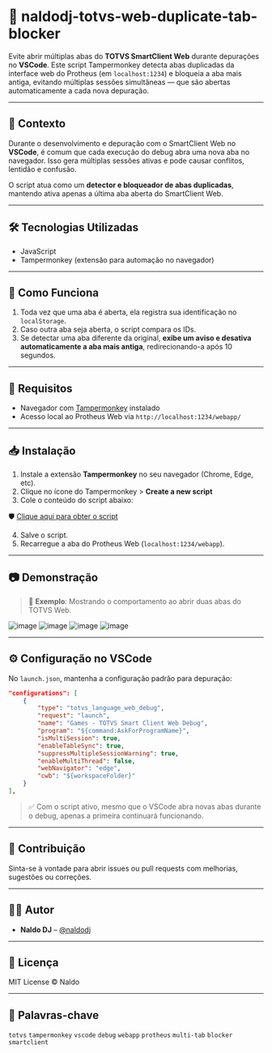 # 🧠 naldodj-totvs-web-duplicate-tab-blocker

Evite abrir múltiplas abas do **TOTVS SmartClient Web** durante depurações no **VSCode**. Este script Tampermonkey detecta abas duplicadas da interface web do Protheus (em `localhost:1234`) e bloqueia a aba mais antiga, evitando múltiplas sessões simultâneas — que são abertas automaticamente a cada nova depuração.

---

## 📌 Contexto

Durante o desenvolvimento e depuração com o SmartClient Web no **VSCode**, é comum que cada execução do debug abra uma nova aba no navegador. Isso gera múltiplas sessões ativas e pode causar conflitos, lentidão e confusão.

O script atua como um **detector e bloqueador de abas duplicadas**, mantendo ativa apenas a última aba aberta do SmartClient Web.

---

## 🛠️ Tecnologias Utilizadas

- JavaScript
- Tampermonkey (extensão para automação no navegador)

---

## 🚀 Como Funciona

1. Toda vez que uma aba é aberta, ela registra sua identificação no `localStorage`.
2. Caso outra aba seja aberta, o script compara os IDs.
3. Se detectar uma aba diferente da original, **exibe um aviso e desativa automaticamente a aba mais antiga**, redirecionando-a após 10 segundos.

---

## 🧪 Requisitos

- Navegador com [Tampermonkey](https://www.tampermonkey.net/) instalado
- Acesso local ao Protheus Web via `http://localhost:1234/webapp/`

---

## 📥 Instalação

1. Instale a extensão **Tampermonkey** no seu navegador (Chrome, Edge, etc).
2. Clique no ícone do Tampermonkey > **Create a new script**
3. Cole o conteúdo do script abaixo:

🛡️ [Clique aqui para obter o script](https://github.com/naldodj/naldodj-totvs-web-duplicate-tab-blocker/blob/main/naldodj-totvs-web-duplicate-tab-blocker.js)

4. Salve o script.
5. Recarregue a aba do Protheus Web (`localhost:1234/webapp`).

---

## 📷 Demonstração

> 🧪 **Exemplo**: Mostrando o comportamento ao abrir duas abas do TOTVS Web.

![image](https://github.com/user-attachments/assets/85ca199c-eb28-4e35-8b92-210c2481d857)
![image](https://github.com/user-attachments/assets/b52631a3-e0fd-4d74-9b14-770b38ad1238)
![image](https://github.com/user-attachments/assets/ea40730d-5f9c-4d9e-b39c-2604caaf619e)
![image](https://github.com/user-attachments/assets/dadd3fc5-9a0c-43cf-a36d-6b0a60110cf8)

---

## ⚙️ Configuração no VSCode

No `launch.json`, mantenha a configuração padrão para depuração:

```json
"configurations": [
    {
        "type": "totvs_language_web_debug",
        "request": "launch",
        "name": "Games - TOTVS Smart Client Web Debug",
        "program": "${command:AskForProgramName}",
        "isMultiSession": true,
        "enableTableSync": true,
        "suppressMultipleSessionWarning": true,
        "enableMultiThread": false,
        "webNavigator": "edge",
        "cwb": "${workspaceFolder}"
    }
],
```

> ✅ Com o script ativo, mesmo que o VSCode abra novas abas durante o debug, apenas a primeira continuará funcionando.

---

## 🤝 Contribuição

Sinta-se à vontade para abrir issues ou pull requests com melhorias, sugestões ou correções.

---

## 🧑‍💻 Autor

* **Naldo DJ** – [@naldodj](https://github.com/naldodj)

---

## 📄 Licença

MIT License © Naldo

---

## 📌 Palavras-chave

`totvs` `tampermonkey` `vscode` `debug` `webapp` `protheus` `multi-tab` `blocker` `smartclient`
